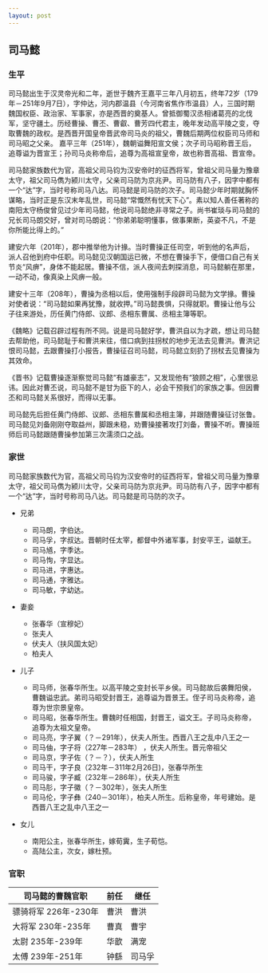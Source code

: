```yaml
---
layout: post
---
```

## 司马懿



### 生平
司马懿出生于汉灵帝光和二年，逝世于魏齐王嘉平三年八月初五，终年72岁（179年－251年9月7日），字仲达，河内郡温县（今河南省焦作市温县）人，三国时期魏国权臣、政治家、军事家，亦是西晋的奠基人。曾抵御蜀汉丞相诸葛亮的北伐军，坚守疆土。历经曹操、曹丕、曹叡、曹芳四代君主，晚年发动高平陵之变，夺取曹魏的政权。是西晋开国皇帝晋武帝司马炎的祖父，曹魏后期两位权臣司马师和司马昭之父亲。
嘉平三年（251年），魏朝谥舞阳宣文侯；次子司马昭称晋王后，追尊谥为晋宣王；孙司马炎称帝后，追尊为高祖宣皇帝，故也称晋高祖、晋宣帝。


司马懿家族数代为官，高祖父司马钧为汉安帝时的征西将军，曾祖父司马量为豫章太守，祖父司马儁为颍川太守，父亲司马防为京兆尹。司马防有八子，因字中都有一个“达”字，当时号称司马八达。司马懿是司马防的次子。司马懿少年时期就胸怀谋略，当时正是东汉末年乱世，司马懿“常慨然有忧天下心”。素以知人善任著称的南阳太守杨俊曾见过少年司马懿，他说司马懿绝非寻常之子。尚书崔琰与司马懿的兄长司马朗交好，曾对司马朗说：“你弟弟聪明懂事，做事果断，英姿不凡，不是你所能比得上的。”

建安六年（201年），郡中推举他为计掾。当时曹操正任司空，听到他的名声后，派人召他到府中任职。司马懿见汉朝国运已微，不想在曹操手下，便借口自己有关节炎“风痹”，身体不能起居。曹操不信，派人夜间去刺探消息，司马懿躺在那里，一动不动，像真染上风痹一般。

建安十三年（208年），曹操为丞相以后，使用强制手段辟司马懿为文学掾。曹操对使者说：“司马懿如果再犹豫，就收押。”司马懿畏惧，只得就职。曹操让他与公子往来游处，历任黄门侍郎、议郎、丞相东曹属、丞相主簿等职。

《魏略》记载召辟过程有所不同。说是司马懿好学，曹洪自以为才疏，想让司马懿去帮助他，司马懿耻于和曹洪来往，借口病到拄拐杖的地步无法去见曹洪。曹洪记恨司马懿，去跟曹操打小报告，曹操征召司马懿，司马懿立刻扔了拐杖去见曹操为其效命。

《晋书》记载曹操逐渐察觉司马懿“有雄豪志”，又发现他有“狼顾之相”，心里很忌讳。因此对曹丕说，司马懿不是甘为臣下的人，必会干预我们的家族之事。但因曹丕和司马懿关系很好，而得以无事。

司马懿先后担任黄门侍郎、议郎、丞相东曹属和丞相主簿，并跟随曹操征讨张鲁。司马懿见刘备刚刚夺取益州，脚跟未稳，劝曹操接著攻打刘备，曹操不听。曹操班师后司马懿跟随曹操参加第三次濡须口之战。




### 家世
司马懿家族数代为官，高祖父司马钧为汉安帝时的征西将军，曾祖父司马量为豫章太守，祖父司马儁为颍川太守，父亲司马防为京兆尹。司马防有八子，因字中都有一个“达”字，当时号称司马八达。司马懿是司马防的次子。

- 兄弟
  - 司马朗，字伯达。
  - 司马孚，字叔达。晋朝时任太宰，都督中外诸军事，封安平王，谥献王。
  - 司马馗，字季达。
  - 司马恂，字显达。
  - 司马进，字惠达。
  - 司马通，字雅达。
  - 司马敏，字幼达。

- 妻妾
  - 张春华（宣穆妃）
  - 张夫人
  - 伏夫人（扶风国太妃）
  - 柏夫人

- 儿子
  - 司马师，张春华所生。以高平陵之变封长平乡侯。司马懿故后袭舞阳侯，曹魏谥忠武。弟司马昭受封晋王，追尊谥为晋景王。侄子司马炎称帝，追尊为世宗景皇帝。
  - 司马昭，张春华所生。曹魏时任相国，封晋王，谥文王。子司马炎称帝，追尊为太祖文皇帝。
  - 司马亮，字子翼（？－291年），伏夫人所生。西晋八王之乱中八王之一
  - 司马伷，字子将（227年－283年） ，伏夫人所生。晋元帝祖父
  - 司马京，字子佐（？－？），伏夫人所生
  - 司马干，字子良（232年－311年2月26日)，张春华所生
  - 司马骏，字子臧（232年－286年），伏夫人所生
  - 司马肜，字子徽（？－302年），张夫人所生
  - 司马伦，字子彝（240－301年），柏夫人所生。后称皇帝，年号建始。是西晋八王之乱中八王之一

- 女儿
  - 南阳公主，张春华所生，嫁荀霬，生子荀恺。
  - 高陆公主，次女，嫁杜预。






### 官职

| 司马懿的曹魏官职 | 前任 | 继任 |
| ----------- | ----------- | ----------- |
| 骠骑将军 226年-230年 | 曹洪 | 曹洪 |
| 大将军 230年-235年 | 曹真 | 曹宇 |
| 太尉 235年-239年 | 华歆 | 满宠 |
| 太傅 239年-251年 | 钟繇 | 司马孚 |